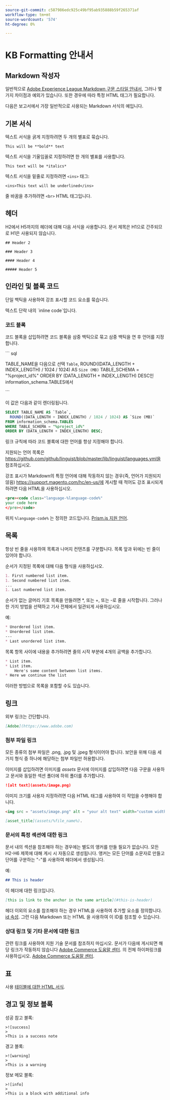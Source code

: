 ```yaml
---
source-git-commit: c587986edc925c49bf95ab935888b59f265371af
workflow-type: tm+mt
source-wordcount: '574'
ht-degree: 0%

---
```

# KB Formatting 안내서

## Markdown 작성자

일반적으로 [Adobe Experience League Markdown 구문 스타일 안내서](https://experienceleague.adobe.com/docs/authoring-guide-exl/using/markdown/syntax-style-guide.html?lang=en), 그러나 몇 가지 차이점과 예외가 있습니다. 또한 경우에 따라 특정 HTML 태그가 필요합니다.

다음은 보고서에서 가장 일반적으로 사용되는 Markdown 서식의 예입니다.

## 기본 서식

텍스트 서식을 굵게 지정하려면 두 개의 별표로 묶습니다.

`This will be **bold** text`

텍스트 서식을 기울임꼴로 지정하려면 한 개의 별표를 사용합니다.

`This text will be *italics*`

텍스트 서식을 밑줄로 지정하려면 `<ins>` 태그:

`<ins>This text will be underlined</ins>`

줄 바꿈을 추가하려면 `<br>` HTML 태그입니다.


## 헤더

H2에서 H5까지의 헤더에 대해 다음 서식을 사용합니다. 문서 제목은 H1으로 간주되므로 H1은 사용되지 않습니다.

`## Header 2 `

`### Header 3 `

`#### Header 4`

`##### Header 5`

## 인라인 및 블록 코드

단일 백틱을 사용하여 강조 표시할 코드 요소를 묶습니다.

텍스트 단락 내의 \`inline code\`입니다.

### 코드 블록

코드 블록을 삽입하려면 코드 블록을 삼중 백틱으로 묶고 삼중 백틱을 연 후 언어를 지정합니다.

\`\`\` sql

TABLE_NAME을 다음으로 선택 `Table`, ROUND((DATA_LENGTH + INDEX_LENGTH) / 1024 / 1024) AS `Size (MB)`
TABLE_SCHEMA = &quot;%project_id%&quot; ORDER BY (DATA_LENGTH + INDEX_LENGTH) DESC인 information_schema.TABLES에서

\`\`\`

이 값은 다음과 같이 렌더링됩니다.

```sql
SELECT TABLE_NAME AS `Table`,
  ROUND((DATA_LENGTH + INDEX_LENGTH) / 1024 / 1024) AS `Size (MB)`
FROM information_schema.TABLES
WHERE TABLE_SCHEMA = "%project_id%"
ORDER BY (DATA_LENGTH + INDEX_LENGTH) DESC;
```

링크 규칙에 따라 코드 블록에 대한 언어를 항상 지정해야 합니다.

지원되는 언어 목록은 https://github.com/github/linguist/blob/master/lib/linguist/languages.yml을 참조하십시오.

강조 표시가 Markdown의 특정 언어에 대해 작동하지 않는 경우(즉, 언어가 지원되지 않음) https://support.magento.com/hc/en-us/에 게시할 때 적어도 강조 표시되게 하려면 다음 HTML을 사용하십시오.

```html
<pre><code class="language-%language-code%"
your code here
</pre></code>
```

위치 ``%language-code%`` 는 정의한 코드입니다. [Prism.js 지원 언어](https://prismjs.com/#supported-languages).

## 목록

항상 빈 줄을 사용하여 목록과 나머지 컨텐츠를 구분합니다. 목록 앞과 뒤에는 빈 줄이 있어야 합니다.

순서가 지정된 목록에 대해 다음 형식을 사용하십시오.

```markdown
1. First numbered list item.
1. Second numbered list item.
...
1. Last numbered list item.
```

순서가 없는 글머리 기호 목록을 만들려면 *, 또는 +, 또는 -로 줄을 시작합니다. 그러나 한 가지 방법을 선택하고 기사 전체에서 일관되게 사용하십시오.

예:

```markdown
* Unordered list item.
* Unordered list item.
---
* Last unordered list item.
```

목록 항목 사이에 내용을 추가하려면 줄의 시작 부분에 4개의 공백을 추가합니다.

```markdown
* List item.
* List item.
    Here's some content between list items.
* Here we continue the list
```

이러한 방법으로 목록을 포함할 수도 있습니다.

## 링크

외부 링크는 간단합니다.

```markdown
[Adobe](https://www.adobe.com)
```

### 첨부 파일 링크

모든 종류의 첨부 파일은 .png, .jpg 및 .jpeg 형식이어야 합니다. 보안을 위해 다음 세 가지 형식 중 하나에 해당하는 첨부 파일만 허용합니다.

이미지를 삽입하려면 이미지를 *assets* 문서에 이미지를 삽입하려면 다음 구문을 사용하고 문서와 동일한 섹션 폴더에 하위 폴더를 추가합니다.

```markdown
![alt text](assets/image.png)
```

이미지 크기를 사용자 지정하려면 다음 HTML 태그를 사용하여 이 작업을 수행해야 합니다.

```html
<img src = "assets/image.png" alt = "your alt text" width="custom width, ex: 250px">
```

```markdown
[asset_title](assets/%file_name%).
```

### 문서의 특정 섹션에 대한 링크

문서 내의 섹션을 참조해야 하는 경우에는 별도의 앵커를 만들 필요가 없습니다. 모든 H2-H6 제목에 대해 게시 시 자동으로 생성됩니다. 앵커는 모든 단어를 소문자로 만들고 단어를 구분하는 &quot;-&quot;를 사용하여 헤더에서 생성됩니다.

예:

```markdown
## This is header
```

이 헤더에 대한 링크입니다.

```markdown
[this is link to the anchor in the same article](#this-is-header)
```

헤더 이외의 요소를 참조해야 하는 경우 HTML을 사용하여 추가할 요소를 정의합니다. [id 속성](https://www.w3schools.com/html/html_id.asp). 그런 다음 Markdown 또는 HTML 을 사용하여 이 ID를 참조할 수 있습니다.

### 상대 링크 및 기타 문서에 대한 링크

관련 링크를 사용하여 지원 기술 문서를 참조하지 마십시오. 문서가 다음에 게시되면 해당 링크가 작동하지 않습니다 [Adobe Commerce 도움말 센터](https://support.magento.com/hc/en-us).
의 전체 하이퍼링크를 사용하십시오. [Adobe Commerce 도움말 센터](https://support.magento.com/hc/en-us).


## 표

사용 [테이블에 대한 HTML 서식](https://www.w3schools.com/html/html_tables.asp).


## 경고 및 정보 블록

성공 참고 블록:

```
>![success]
>
>This is a success note
```

경고 블록:

```
>![warning]
>
>This is a warning
```

정보 메모 블록:

```
>![info]
>
>This is a block with additional info
```
